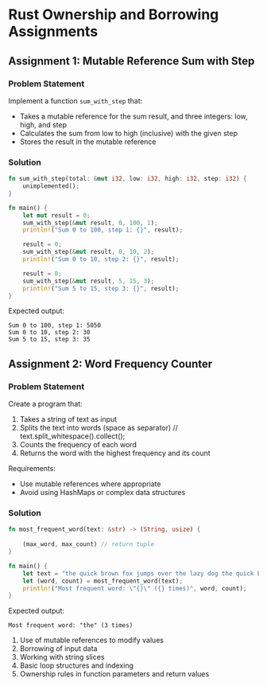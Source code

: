 # Rust Ownership and Borrowing Assignments

## Assignment 1: Mutable Reference Sum with Step

### Problem Statement

Implement a function `sum_with_step` that:
- Takes a mutable reference for the sum result, and three integers: low, high, and step
- Calculates the sum from low to high (inclusive) with the given step
- Stores the result in the mutable reference

### Solution

```rust
fn sum_with_step(total: &mut i32, low: i32, high: i32, step: i32) {
    unimplemented();
}

fn main() {
    let mut result = 0;
    sum_with_step(&mut result, 0, 100, 1);
    println!("Sum 0 to 100, step 1: {}", result);

    result = 0;
    sum_with_step(&mut result, 0, 10, 2);
    println!("Sum 0 to 10, step 2: {}", result);

    result = 0;
    sum_with_step(&mut result, 5, 15, 3);
    println!("Sum 5 to 15, step 3: {}", result);
}
```

Expected output:
```
Sum 0 to 100, step 1: 5050
Sum 0 to 10, step 2: 30
Sum 5 to 15, step 3: 35
```

## Assignment 2: Word Frequency Counter

### Problem Statement

Create a program that:
1. Takes a string of text as input
2. Splits the text into words (space as separator) // text.split_whitespace().collect();
3. Counts the frequency of each word
4. Returns the word with the highest frequency and its count

Requirements:
- Use mutable references where appropriate
- Avoid using HashMaps or complex data structures

### Solution

```rust
fn most_frequent_word(text: &str) -> (String, usize) {
    
    (max_word, max_count) // return tuple
}

fn main() {
    let text = "the quick brown fox jumps over the lazy dog the quick brown fox";
    let (word, count) = most_frequent_word(text);
    println!("Most frequent word: \"{}\" ({} times)", word, count);
}
```

Expected output:
```
Most frequent word: "the" (3 times)
```

1. Use of mutable references to modify values
2. Borrowing of input data
3. Working with string slices
4. Basic loop structures and indexing
5. Ownership rules in function parameters and return values
